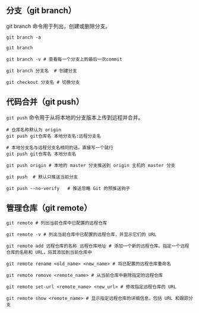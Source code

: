 ## 分支（git branch）

git branch 命令用于列出，创建或删除分支。

```git
git branch -a

git branch

git branch -v # 查看每一个分支上的最后一次commit

git branch 分支名  # 创建分支

git checkout 分支名 # 切换分支
```

## 代码合并（git push）

`git push` 命令用于从将本地的分支版本上传到远程并合并。

```git
# 仓库名称默认为 origin  
git push git仓库名 本地分支名:远程分支名

# 本地分支名与远程分支名相同的话，直接写一个就行
git push git仓库名 本地分支名

git push origin # 本地的 master 分支推送到 origin 主机的 master 分支

git push  # 默认只推送当前分支

git push --no-verify   # 推送忽略 Git 的预推送钩子
```

## 管理仓库（git remote）

```git
git remote # 列出当前仓库中已配置的远程仓库

git remote -v # 列出当前仓库中已配置的远程仓库，并显示它们的 URL

git remote add 远程仓库的名称 远程仓库地址 # 添加一个新的远程仓库。指定一个远程仓库的名称和 URL，将其添加到当前仓库中

git remote rename <old_name> <new_name> # 将已配置的远程仓库重命名

git remote remove <remote_name> # 从当前仓库中删除指定的远程仓库

git remote set-url <remote_name> <new_url> # 修改指定远程仓库的 URL

git remote show <remote_name> # 显示指定远程仓库的详细信息，包括 URL 和跟踪分支
```
